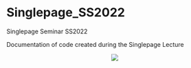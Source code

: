 # Singlepage_SS2022
Singlepage Seminar SS2022

Documentation of code created during the Singlepage Lecture

<p align="center">
<img src="https://images-na.ssl-images-amazon.com/images/S/pv-target-images/9776c9ba3f079576c708cd7d73eef84cbb33141a30f97fcebd2cc12c9e2f72ce._SX1080_.jpg">
</p>

